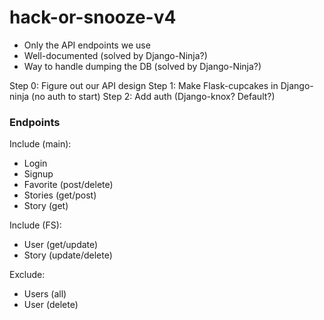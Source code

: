 # hack-or-snooze-v4

- Only the API endpoints we use
- Well-documented (solved by Django-Ninja?)
- Way to handle dumping the DB (solved by Django-Ninja?)

Step 0: Figure out our API design
Step 1: Make Flask-cupcakes in Django-ninja (no auth to start)
Step 2: Add auth (Django-knox? Default?)

### Endpoints
Include (main):
- Login
- Signup
- Favorite (post/delete)
- Stories (get/post)
- Story (get)

Include (FS):
- User (get/update)
- Story (update/delete)

Exclude:
- Users (all)
- User (delete)
